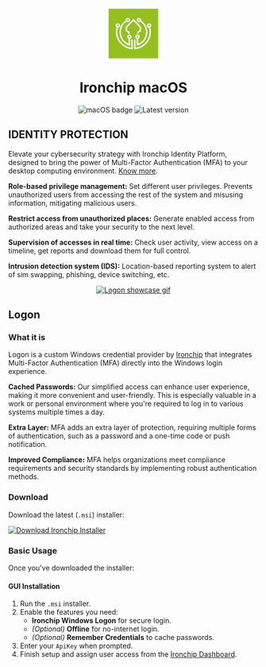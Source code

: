 <p align="center">
  <img alt="Ironchip icon" src="/assets/icon.png" width="100"/>
</p>

<h1 align="center">Ironchip macOS</h1>

<p align="center">
  <img alt="macOS badge" src="https://img.shields.io/badge/macOS-D3D3D3?logo=apple&logoColor=black"/>
  <img alt="Latest version" src="https://img.shields.io/github/v/release/Ironchip-Security/Ironchip-Mac-Logon?color=green"/>
</p>

## IDENTITY PROTECTION

Elevate your cybersecurity strategy with Ironchip Identity Platform, designed to bring the power of Multi-Factor Authentication (MFA) to your desktop computing environment. [Know more](https://www.ironchip.com/en/mobileless-authentication).

**Role-based privilege management:**
Set different user privileges. Prevents unauthorized users from accessing the rest of the system and misusing information, mitigating malicious users.

**Restrict access from unauthorized places:**
Generate enabled access from authorized areas and take your security to the next level.

**Supervision of accesses in real time:**
Check user activity, view access on a timeline, get reports and download them for full control.

**Intrusion detection system (IDS):**
Location-based reporting system to alert of sim swapping, phishing, device switching, etc.

<p align="center">
 <a href="https://www.youtube.com/watch?v=G-rr6BzcQZ0"> 
  <img alt="Logon showcase gif" src="./assets/showcase-logon.gif" alt="animated" width="550"/>
 </a>
</p>

## Logon

### What it is
Logon is a custom Windows credential provider by [Ironchip](https://www.ironchip.com/) that integrates Multi-Factor Authentication (MFA) directly into the Windows login experience.

**Cached Passwords:**
Our simplified access can enhance user experience, making it more convenient and user-friendly. This is especially valuable in a work or personal environment where you're required to log in to various systems multiple times a day.

**Extra Layer:**
MFA adds an extra layer of protection, requiring multiple forms of authentication, such as a password and a one-time code or push notification. 

**Improved Compliance:**
MFA helps organizations meet compliance requirements and security standards by implementing robust authentication methods.

### Download
Download the latest (`.msi`) installer:

<p align="left">
  <a href="https://github.com/Ironchip-Security/Ironchip-Mac-Logon/releases/latest/download/pam_ironchip_auth_all.so">
    <img alt="Download Ironchip Installer" src="https://custom-icon-badges.demolab.com/badge/-Download%20Installer-blue?style=for-the-badge&logo=download&logoColor=white">
  </a>
</p>

### Basic Usage
Once you've downloaded the installer:

#### GUI Installation

1. Run the `.msi` installer.
2. Enable the features you need:
   - **Ironchip Windows Logon** for secure login.
   - *(Optional)* **Offline** for no-internet login.
   - *(Optional)* **Remember Credentials** to cache passwords.
3. Enter your `ApiKey` when prompted.
4. Finish setup and assign user access from the [Ironchip Dashboard](https://app.ironchip.com).
